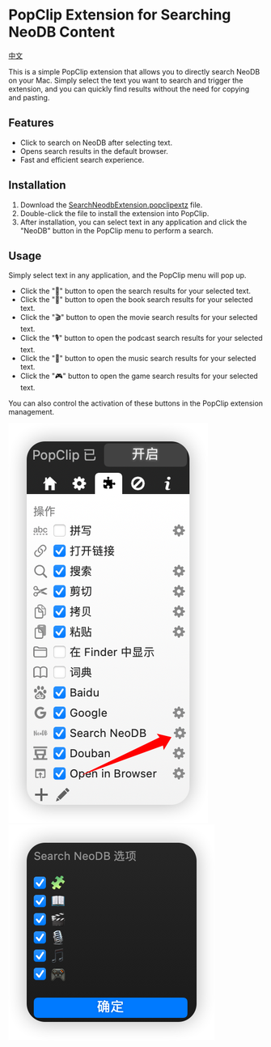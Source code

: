 # PopClip Extension for Searching NeoDB Content  

[中文](https://github.com/Wooden-Robot/Search-NeoDB-PopClip/blob/main/README.md)  

This is a simple PopClip extension that allows you to directly search NeoDB on your Mac. Simply select the text you want to search and trigger the extension, and you can quickly find results without the need for copying and pasting.  

## Features  

- Click to search on NeoDB after selecting text.  
- Opens search results in the default browser.  
- Fast and efficient search experience.  

## Installation  

1. Download the [SearchNeodbExtension.popclipextz](https://github.com/Wooden-Robot/Search-NeoDB-PopClip/releases/download/v0.02/SearchNeodbExtension.popclipextz) file.  
2. Double-click the file to install the extension into PopClip.  
3. After installation, you can select text in any application and click the "NeoDB" button in the PopClip menu to perform a search.  

## Usage  

Simply select text in any application, and the PopClip menu will pop up.  

- Click the "🧩" button to open the search results for your selected text.  
- Click the "📖" button to open the book search results for your selected text.  
- Click the "🎬" button to open the movie search results for your selected text.  
- Click the "🎙️" button to open the podcast search results for your selected text.  
- Click the "🎵" button to open the music search results for your selected text.  
- Click the "🎮" button to open the game search results for your selected text.  

You can also control the activation of these buttons in the PopClip extension management.  

![1.png](/images/1.png)  
![2.png](/images/2.png)  